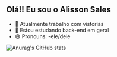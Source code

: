 ## Olá!! Eu sou o Alisson Sales

- 🔭 Atualmente trabalho com vistorias 
- 🌱 Estou estudando back-end em geral
- 😄 Pronouns: -ele/dele

![Anurag's GitHub stats](https://github-readme-stats.vercel.app/api?username=alissonsales98&show_icons=true)


